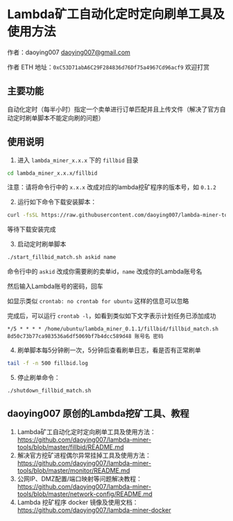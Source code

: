 # Lambda矿工自动化定时定向刷单工具及使用方法

作者：daoying007 <daoying007@gmail.com>

作者 ETH 地址：`0xC53D71abA6C29F284836d76Df75a4967Cd96acf9` 欢迎打赏

## 主要功能
自动化定时（每半小时）指定一个卖单进行订单匹配并且上传文件（解决了官方自动定时刷单脚本不能定向刷的问题）


## 使用说明

1. 进入 `lambda_miner_x.x.x` 下的 `fillbid` 目录
```bash
cd lambda_miner_x.x.x/fillbid
```
注意：请将命令行中的 `x.x.x` 改成对应的lambda挖矿程序的版本号，如 `0.1.2`

2. 运行如下命令下载安装脚本：
```bash
curl -fsSL https://raw.githubusercontent.com/daoying007/lambda-miner-tools/master/fillbid/install.sh | bash
```
等待下载安装完成


3. 启动定时刷单脚本
```bash
./start_fillbid_match.sh askid name
```
命令行中的 `askid` 改成你需要刷的卖单id，`name` 改成你的Lambda账号名

然后输入Lambda账号的密码，回车

如显示类似 `crontab: no crontab for ubuntu` 这样的信息可以忽略

完成后，可以运行 `crontab -l`，如看到类似如下文字表示计划任务已添加成功

`*/5 * * * * /home/ubuntu/lambda_miner_0.1.1/fillbid/fillbid_match.sh 8d50c73b77ca983536a6df5069bf7b4dcc589d48 账号名 密码`


4. 刷单脚本每5分钟刷一次，5分钟后查看刷单日志，看是否有正常刷单
```bash
tail -f -n 500 fillbid.log
```


5. 停止刷单命令：
```
./shutdown_fillbid_match.sh
```



## daoying007 原创的Lambda挖矿工具、教程

1. Lambda矿工自动化定时定向刷单工具及使用方法：https://github.com/daoying007/lambda-miner-tools/blob/master/fillbid/README.md
2. 解决官方挖矿进程偶尔异常挂掉工具及使用方法：https://github.com/daoying007/lambda-miner-tools/blob/master/monitor/README.md
3. 公网IP、DMZ配置/端口映射等问题解决教程：https://github.com/daoying007/lambda-miner-tools/blob/master/network-config/README.md
4. Lambda 挖矿程序 docker 镜像及使用文档：https://github.com/daoying007/lambda-miner-docker